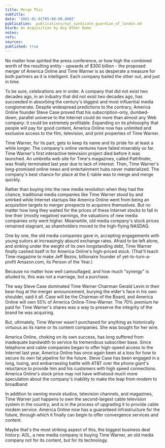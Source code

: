 ```yaml
---
title: Merge This
subtitle: 
date: '2001-01-01T05:00:00.000Z'
publication: _publications/nyt_syndicate_guardian_of_london.md
blurb: An Acquisition by Any Other Name
notes: 
refs: 
sources: 
published: true
---
```

No matter how spirited the press conference, or how high the combined worth of the resulting entity - upwards of $300 billion - the proposed merger of America Online and Time Warner is as desperate a measure for both partners as it is intelligent. Each company bailed the other out, and just in time.

To be sure, celebrations are in order. A company that did not exist two decades ago, in an industry that did not exist two decades ago, has succeeded in absorbing the century's biggest and most influential media conglomerate. Despite widespread predictions to the contrary, America Online founder Steve Case proved that his subscription-only, dumbed-down, parallel universe to the Internet could do more than almost any Web company: it could be extremely profitable. Expanding on its philosophy that people will pay for good content, America Online now has unlimited and exclusive access to the film, television, and print properties of Time Warner.

Time Warner, for its part, gets to keep its name and its pride for at least a while longer. The company's online ventures have failed miserably so far. Time Warner's first interactive television project died before it was launched. An umbrella web site for Time's magazines, called Pathfinder, was finally terminated last year due to lack of interest. Then, Time Warner's long-promised online news and entertainment hubs never materialized. The company's best chance for place at the E-table was to merge and merge quickly.

Rather than buying into the new media revolution when they had the chance, traditional media companies like Time Warner stood by and smirked while Internet startups like America Online went from being an acquisition targets to merger prospects to acquirers themselves. But no matter how long they waited for the prices of these Internet stocks to fall in line their (mostly negative) earnings, the valuations of new media companies only went higher. Meanwhile, old media company's stock prices remained stagnant, as shareholders moved to the high-flying NASDAQ.

One by one, the old media companies gave in, accepting engagements with young suitors at increasingly absurd exchange rates. Afraid to be left alone, and sinking under the weight of its own longstanding debt, Time Warner finally cashed itself in for America Online's high-priced stock. (That'll teach Time magazine to make Jeff Bezos, billionaire founder of yet-to-turn-a-profit Amazon.com, its Person of the Year.)

Because no matter how well camouflaged, and how much "synergy" is alluded to, this was not a marriage, but a purchase.

The way Steve Case dominated Time Warner Chairman Gerald Levin in their bear-hug at the merger announcement, burying the elder's face in his own shoulder, said it all. Case will be the Chairman of the Board, and America Online will own 55% of America Online-Time-Warner. The 70% premium he paid for Time Warner's shares was a way to preserve the integrity of the brand he was acquiring.

But, ultimately, Time Warner wasn't purchased for anything as historically virtuous as its name or its content companies. She was bought for her wire.

America Online, choking on its own success, has long suffered from inadequate bandwidth to service its tremendous subscriber base. Since telephone and cable companies began to offer high-speed access to the Internet last year, America Online has once again been at a loss for how to secure its own fat pipeline for the future. Steve Case has been engaged in a long, losing, and embarrassing battle with AT&T over the phone giant's reluctance to provide him and his customers with high speed connections. America Online's stock price may not have withstood much more speculation about the company's inability to make the leap from modem to broadband

In addition to owning movie studios, television channels, and magazines, Time Warner just happens to own the second-largest cable television system in the country, and is in the process of upgrading it to provide cable modem service. America Online now has a guaranteed infrastructure for the future, through which it finally can begin to offer convergence services and content.

Maybe that's the most striking aspect of this, the biggest business deal history: AOL, a new media company is buying Time Warner, an old media company not for its content, but for its technology.
